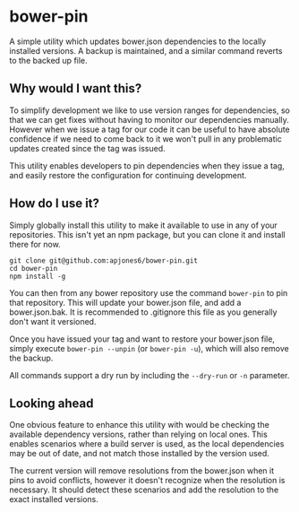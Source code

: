 # bower-pin

A simple utility which updates bower.json dependencies to the locally installed
versions. A backup is maintained, and a similar command reverts to the backed up
file.

## Why would I want this?

To simplify development we like to use version ranges for dependencies, so that
we can get fixes without having to monitor our dependencies manually. However
when we issue a tag for our code it can be useful to have absolute confidence if
we need to come back to it we won't pull in any problematic updates created
since the tag was issued.

This utility enables developers to pin dependencies when they issue a tag, and
easily restore the configuration for continuing development.

## How do I use it?

Simply globally install this utility to make it available to use in any of your
repositories. This isn't yet an npm package, but you can clone it and install
there for now.

	git clone git@github.com:apjones6/bower-pin.git
	cd bower-pin
	npm install -g

You can then from any bower repository use the command `bower-pin` to pin that
repository. This will update your bower.json file, and add a bower.json.bak. It
is recommended to .gitignore this file as you generally don't want it versioned.

Once you have issued your tag and want to restore your bower.json file, simply
execute `bower-pin --unpin` (or `bower-pin -u`), which will also remove the
backup.

All commands support a dry run by including the `--dry-run` or `-n` parameter.

## Looking ahead

One obvious feature to enhance this utility with would be checking the available
dependency versions, rather than relying on local ones. This enables scenarios
where a build server is used, as the local dependencies may be out of date, and
not match those installed by the version used.

The current version will remove resolutions from the bower.json when it pins to
avoid conflicts, however it doesn't recognize when the resolution is necessary.
It should detect these scenarios and add the resolution to the exact installed
versions.
